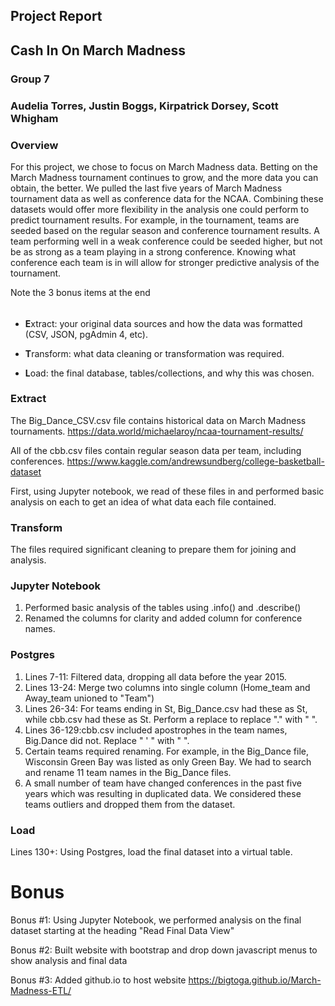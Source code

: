 ## Project Report

## Cash In On March Madness

### Group 7
### Audelia Torres, Justin Boggs, Kirpatrick Dorsey, Scott Whigham

### Overview

For this project, we chose to focus on March Madness data. Betting on the March Madness tournament continues to grow, and the more data you can obtain, the better. We pulled the last five years of March Madness tournament data as well as conference data for the NCAA. Combining these datasets would offer more flexibility in the analysis one could perform to predict tournament results. For example, in the tournament, teams are seeded based on the regular season and conference tournament results. A team performing well in a weak conference could be seeded higher, but not be as strong as a team playing in a strong conference. Knowing what conference each team is in will allow for stronger predictive analysis of the tournament. 

Note the 3 bonus items at the end
######

* **E**xtract: your original data sources and how the data was formatted (CSV, JSON, pgAdmin 4, etc).

* **T**ransform: what data cleaning or transformation was required.

* **L**oad: the final database, tables/collections, and why this was chosen.

### Extract
The Big_Dance_CSV.csv file contains historical data on March Madness tournaments.
https://data.world/michaelaroy/ncaa-tournament-results/

All of the cbb.csv files contain regular season data per team, including conferences.
https://www.kaggle.com/andrewsundberg/college-basketball-dataset

First, using Jupyter notebook, we read of these files in and performed basic analysis on each to get an idea of what data each file contained.

### Transform
The files required significant cleaning to prepare them for joining and analysis. 

### Jupyter Notebook
1. Performed basic analysis of the tables using .info() and .describe()
2. Renamed the columns for clarity and added column for conference names.

### Postgres
1. Lines 7-11: Filtered data, dropping all data before the year 2015.
2. Lines 13-24: Merge two columns into single column (Home_team and Away_team unioned to "Team")
3. Lines 26-34:  For teams ending in St, Big_Dance.csv had these as St, while cbb.csv had these as St. Perform a replace to replace "." with " ".
4. Lines 36-129:cbb.csv included apostrophes in the team names, Big.Dance did not. Replace " ' " with " ".
5. Certain teams required renaming. For example, in the Big_Dance file, Wisconsin Green Bay was listed as only Green Bay. We had to search and rename 11 team names in the Big_Dance files.
6. A small number of team have changed conferences in the past five years which was resulting in duplicated data. We considered these teams outliers and dropped them from the dataset.              

### Load
Lines 130+: Using Postgres, load the final dataset into a virtual table.

# Bonus
Bonus #1: Using Jupyter Notebook, we performed analysis on the final dataset starting at the heading "Read Final Data View"

Bonus #2: Built website with bootstrap and drop down javascript menus to show analysis and final data

Bonus #3: Added github.io to host website <a href="https://bigtoga.github.io/March-Madness-ETL/" target="__blank">https://bigtoga.github.io/March-Madness-ETL/</a>
